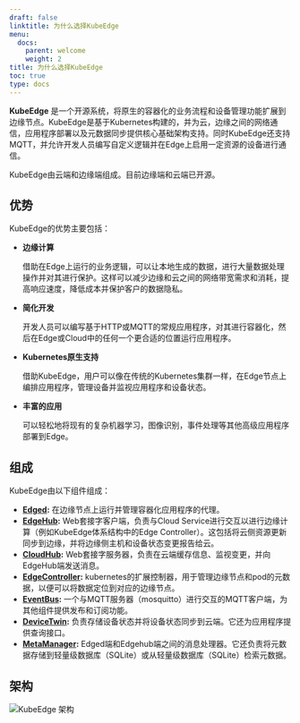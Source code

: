 ```yaml
---
draft: false
linktitle: 为什么选择KubeEdge
menu:
  docs:
    parent: welcome
    weight: 2
title: 为什么选择KubeEdge
toc: true
type: docs
---
```

**KubeEdge** 是一个开源系统，将原生的容器化的业务流程和设备管理功能扩展到边缘节点。KubeEdge是基于Kubernetes构建的，并为云，边缘之间的网络通信，应用程序部署以及元数据同步提供核心基础架构支持。同时KubeEdge还支持MQTT，并允许开发人员编写自定义逻辑并在Edge上启用一定资源的设备进行通信。

KubeEdge由云端和边缘端组成。目前边缘端和云端已开源。

## 优势

KubeEdge的优势主要包括：

* **边缘计算**

    借助在Edge上运行的业务逻辑，可以让本地生成的数据，进行大量数据处理操作并对其进行保护。这样可以减少边缘和云之间的网络带宽需求和消耗，提高响应速度，降低成本并保护客户的数据隐私。

* **简化开发**

    开发人员可以编写基于HTTP或MQTT的常规应用程序，对其进行容器化，然后在Edge或Cloud中的任何一个更合适的位置运行应用程序。


* **Kubernetes原生支持**

    借助KubeEdge，用户可以像在传统的Kubernetes集群一样，在Edge节点上编排应用程序，管理设备并监视应用程序和设备状态。

* **丰富的应用**

    可以轻松地将现有的复杂机器学习，图像识别，事件处理等其他高级应用程序部署到Edge。

## 组成
KubeEdge由以下组件组成：

- **[Edged](../architecture/edge/edged):** 在边缘节点上运行并管理容器化应用程序的代理。
- **[EdgeHub](../architecture/edge/edgehub):** Web套接字客户端，负责与Cloud Service进行交互以进行边缘计算（例如KubeEdge体系结构中的Edge Controller）。这包括将云侧资源更新同步到边缘，并将边缘侧主机和设备状态变更报告给云。
- **[CloudHub](../architecture/cloud/cloudhub):** Web套接字服务器，负责在云端缓存信息、监视变更，并向EdgeHub端发送消息。
- **[EdgeController](../architecture/cloud/edge_controller):** kubernetes的扩展控制器，用于管理边缘节点和pod的元数据，以便可以将数据定位到对应的边缘节点。
- **[EventBus](../architecture/edge/eventbus):** 一个与MQTT服务器（mosquitto）进行交互的MQTT客户端，为其他组件提供发布和订阅功能。
- **[DeviceTwin](../architecture/edge/devicetwin):** 负责存储设备状态并将设备状态同步到云端。它还为应用程序提供查询接口。
- **[MetaManager](../architecture/edge/metamanager):** Edged端和Edgehub端之间的消息处理器。它还负责将元数据存储到轻量级数据库（SQLite）或从轻量级数据库（SQLite）检索元数据。

## 架构

![KubeEdge 架构](/img/kubeedge_arch.png)

